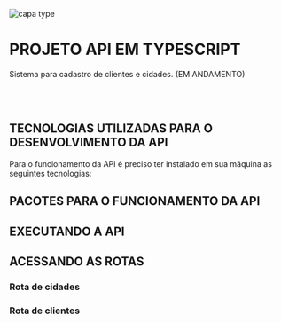![capa type](https://user-images.githubusercontent.com/63256085/163912927-ca978dac-5fcb-4cf4-9961-e56d6869619d.png)

# PROJETO API EM TYPESCRIPT

Sistema para cadastro de clientes e cidades. (EM ANDAMENTO)

<br>
<br>

## TECNOLOGIAS UTILIZADAS PARA O DESENVOLVIMENTO DA API

Para o funcionamento da API é preciso ter instalado em sua máquina as seguintes tecnologias: 

## PACOTES PARA O FUNCIONAMENTO DA API

## EXECUTANDO A API

## ACESSANDO AS ROTAS

### Rota de cidades

### Rota de clientes
